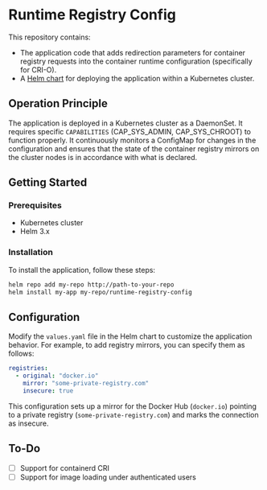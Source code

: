 # Runtime Registry Config

This repository contains:

- The application code that adds redirection parameters for container registry requests into the container runtime configuration (specifically for CRI-O).
- A [Helm chart](./chart/runtime-registry-config) for deploying the application within a Kubernetes cluster.

## Operation Principle

The application is deployed in a Kubernetes cluster as a DaemonSet. It requires specific `CAPABILITIES` (CAP_SYS_ADMIN, CAP_SYS_CHROOT) to function properly. It continuously monitors a ConfigMap for changes in the configuration and ensures that the state of the container registry mirrors on the cluster nodes is in accordance with what is declared.

## Getting Started

### Prerequisites

- Kubernetes cluster
- Helm 3.x

### Installation

To install the application, follow these steps:

```bash
helm repo add my-repo http://path-to-your-repo
helm install my-app my-repo/runtime-registry-config
```

## Configuration

Modify the `values.yaml` file in the Helm chart to customize the application behavior. For example, to add registry mirrors, you can specify them as follows:

```yaml
registries:
  - original: "docker.io"
    mirror: "some-private-registry.com"
    insecure: true
```

This configuration sets up a mirror for the Docker Hub (`docker.io`) pointing to a private registry (`some-private-registry.com`) and marks the connection as insecure.

## To-Do

- [ ] Support for containerd CRI
- [ ] Support for image loading under authenticated users
